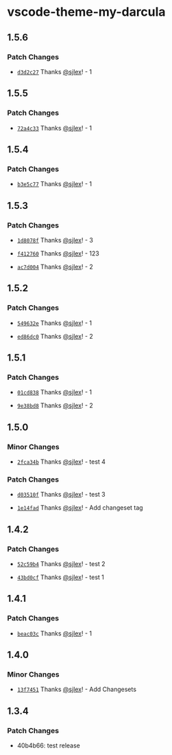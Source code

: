 # vscode-theme-my-darcula

## 1.5.6

### Patch Changes

- [`d3d2c27`](https://github.com/sjlex/vscode-theme-my-darcula/commit/d3d2c2799059b399f4f40d768a88e7f5f31cc3b7) Thanks [@sjlex](https://github.com/sjlex)! - 1

## 1.5.5

### Patch Changes

- [`72a4c33`](https://github.com/sjlex/vscode-theme-my-darcula/commit/72a4c330ee1d03d9f21423da8d96d113b099c505) Thanks [@sjlex](https://github.com/sjlex)! - 1

## 1.5.4

### Patch Changes

- [`b3e5c77`](https://github.com/sjlex/vscode-theme-my-darcula/commit/b3e5c774c404f4d1993b182bdd0318aa8518675b) Thanks [@sjlex](https://github.com/sjlex)! - 1

## 1.5.3

### Patch Changes

- [`1d8078f`](https://github.com/sjlex/vscode-theme-my-darcula/commit/1d8078ff65384bcd94ec73624c3d68ae8120dff3) Thanks [@sjlex](https://github.com/sjlex)! - 3

- [`f412760`](https://github.com/sjlex/vscode-theme-my-darcula/commit/f4127608c7cd1ec99077737d1b8d93af244a2bf5) Thanks [@sjlex](https://github.com/sjlex)! - 123

- [`ac7d004`](https://github.com/sjlex/vscode-theme-my-darcula/commit/ac7d0043911f408b5966f73f903ab9aebbd2f107) Thanks [@sjlex](https://github.com/sjlex)! - 2

## 1.5.2

### Patch Changes

- [`549632e`](https://github.com/sjlex/vscode-theme-my-darcula/commit/549632ea457f505ac56d678925af119bc614ebd8) Thanks [@sjlex](https://github.com/sjlex)! - 1

- [`ed86dc0`](https://github.com/sjlex/vscode-theme-my-darcula/commit/ed86dc03a153a326267f2153fd9e6b393ebec56c) Thanks [@sjlex](https://github.com/sjlex)! - 2

## 1.5.1

### Patch Changes

- [`01cd838`](https://github.com/sjlex/vscode-theme-my-darcula/commit/01cd8384e7da51b2c445c6b905ccfcd47a902eaf) Thanks [@sjlex](https://github.com/sjlex)! - 1

- [`9e38bd8`](https://github.com/sjlex/vscode-theme-my-darcula/commit/9e38bd8d66e042c964e82cc405636036f6093ff1) Thanks [@sjlex](https://github.com/sjlex)! - 2

## 1.5.0

### Minor Changes

- [`2fca34b`](https://github.com/sjlex/vscode-theme-my-darcula/commit/2fca34bb278c5df4505aa9441d7fa2cac8b69fb0) Thanks [@sjlex](https://github.com/sjlex)! - test 4

### Patch Changes

- [`d03510f`](https://github.com/sjlex/vscode-theme-my-darcula/commit/d03510fe3bfde29addc3902f54501ba409b7e428) Thanks [@sjlex](https://github.com/sjlex)! - test 3

- [`1e14fad`](https://github.com/sjlex/vscode-theme-my-darcula/commit/1e14fad96973b9e44e5be36f5efd6611beb65a8d) Thanks [@sjlex](https://github.com/sjlex)! - Add changeset tag

## 1.4.2

### Patch Changes

- [`52c59b4`](https://github.com/sjlex/vscode-theme-my-darcula/commit/52c59b416824609c4243563eb030b481054a5644) Thanks [@sjlex](https://github.com/sjlex)! - test 2

- [`43bd0cf`](https://github.com/sjlex/vscode-theme-my-darcula/commit/43bd0cfb237e684ebe80de38a02c72e202499857) Thanks [@sjlex](https://github.com/sjlex)! - test 1

## 1.4.1

### Patch Changes

- [`beac03c`](https://github.com/sjlex/vscode-theme-my-darcula/commit/beac03cb042d611eaf5b2e6f668762c8a799f956) Thanks [@sjlex](https://github.com/sjlex)! - 1

## 1.4.0

### Minor Changes

- [`13f7451`](https://github.com/sjlex/vscode-theme-my-darcula/commit/13f74519bf401ab16a903e325a3b9d218c784c42) Thanks [@sjlex](https://github.com/sjlex)! - Add Changesets

## 1.3.4

### Patch Changes

- 40b4b66: test release
